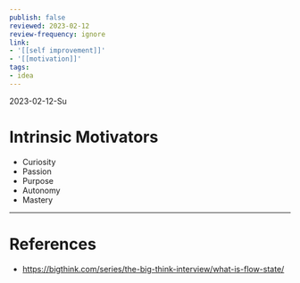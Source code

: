 ```yaml
---
publish: false
reviewed: 2023-02-12
review-frequency: ignore
link:
- '[[self improvement]]'
- '[[motivation]]'
tags:
- idea
---
```

2023-02-12-Su

# Intrinsic Motivators

- Curiosity
- Passion
- Purpose
- Autonomy
- Mastery

---
# References
- https://bigthink.com/series/the-big-think-interview/what-is-flow-state/
